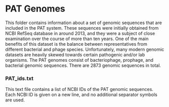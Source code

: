 # PAT Genomes

This folder contains information about a set of genomic sequences that are included in the PAT system. 
These sequences were initially obtained from NCBI RefSeq database in around 2013, and they were a subject of close examination over the course of more than ten years. 
One of the main benefits of this dataset is the balance between representatives from different bacterial and phage species. 
Unfortunately, many modern genomic datasets are heavily skewed towards certain pathogenic and/or lab organisms. 
The PAT genomes consist of bacteriophage, prophage, and bacterial genomic sequences. There are 2873 genomic sequences in total.

### **PAT_ids.txt**
This text file contains a list of NCBI IDs of the PAT genomic sequences. 
Each NCBI ID is given on a new line, and no additional separator symbols are used.
